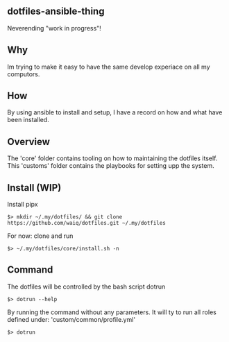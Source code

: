 ## dotfiles-ansible-thing

Neverending "work in progress"!

## Why

Im trying to make it easy to have the same develop experiace on all my computors.

## How

By using ansible to install and setup, I have a record on how and what have
been installed.

## Overview

The 'core' folder contains tooling on how to maintaining the dotfiles itself.
This 'customs' folder contains the playbooks for setting upp the system.

## Install (WIP)

Install pipx

```
$> mkdir ~/.my/dotfiles/ && git clone https://github.com/waiq/dotfiles.git ~/.my/dotfiles
```

For now: clone and run

```
$> ~/.my/dotfiles/core/install.sh -n
```

## Command

The dotfiles will be controlled by the bash script dotrun

```
$> dotrun --help
```

By running the command without any parameters. It will ty to run all roles
defined under: 'custom/common/profile.yml'

```
$> dotrun
```
